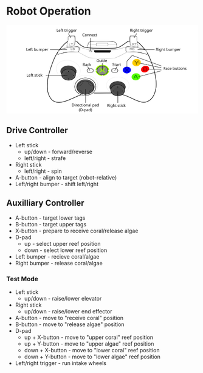 # Robot Operation
<img src="360_controller.png" width="660px"/>

## Drive Controller
* Left stick
  * up/down - forward/reverse
  * left/right - strafe
* Right stick
  * left/right - spin
* A-button - align to target (robot-relative)
* Left/right bumper - shift left/right

## Auxilliary Controller
* A-button - target lower tags
* B-button - target upper tags
* X-button - prepare to receive coral/release algae
* D-pad
  * up - select upper reef position
  * down - select lower reef position
* Left bumper - recieve coral/algae
* Right bumper - release coral/algae

### Test Mode
* Left stick
  * up/down - raise/lower elevator
* Right stick
  * up/down - raise/lower end effector
* A-button - move to "receive coral" position
* B-button - move to "release algae" position
* D-pad
  * up + X-button - move to "upper coral" reef position
  * up + Y-button - move to "upper algae" reef position 
  * down + X-button - move to "lower coral" reef position
  * down + Y-button - move to "lower algae" reef position
* Left/right trigger - run intake wheels
